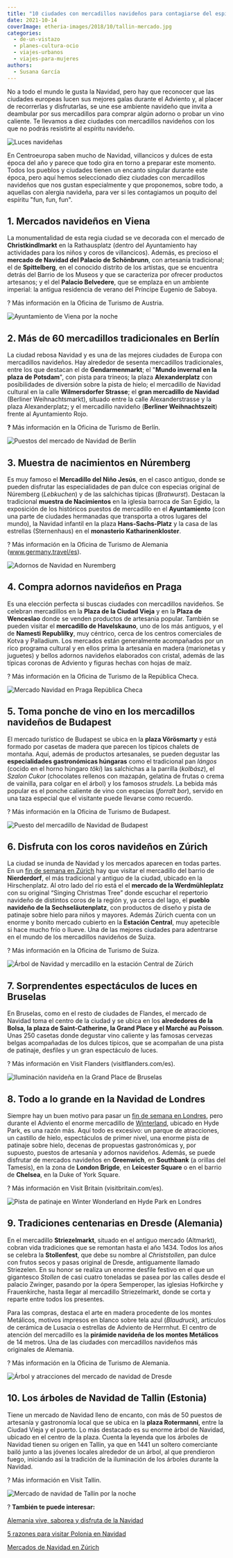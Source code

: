 ```yaml
---
title: "10 ciudades con mercadillos navideños para contagiarse del espíritu de la Navidad"
date: 2021-10-14
coverImage: etheria-images/2018/10/tallin-mercado.jpg
categories: 
  - de-un-vistazo
  - planes-cultura-ocio
  - viajes-urbanos
  - viajes-para-mujeres
authors: 
  - Susana García
---
```


No a todo el mundo le gusta la Navidad, pero hay que reconocer que las ciudades europeas 
lucen sus mejores galas durante el Adviento y, al placer de recorrerlas y disfrutarlas, 
se une ese ambiente navideño que invita a deambular por sus mercadillos para comprar 
algún adorno o probar un vino caliente. Te llevamos a diez ciudades con mercadillos 
navideños con los que no podrás resistirte al espíritu navideño. 

![Luces navideñas](etheria-images/2018/10/mercados-navidenos-1024x683.jpg "Luces de Navidad.")

En Centroeuropa saben mucho de Navidad, villancicos y dulces de esta época del año y 
parece que todo gira en torno a preparar este momento. Todos los pueblos y ciudades 
tienen un encanto singular durante este época, pero aquí hemos seleccionado diez 
ciudades con mercadillos navideños que nos gustan especialmente y que proponemos, sobre 
todo, a aquellas con alergia navideña, para ver si les contagiamos un poquito del 
espíritu "fun, fun, fun". 

## 1\. Mercados navideños en Viena

La monumentalidad de esta regia ciudad se ve decorada con el mercado de 
**Christkindlmarkt** en la Rathausplatz (dentro del Ayuntamiento hay actividades para 
los niños y coros de villancicos). Además, es precioso el **mercado de Navidad del 
Palacio de Schönbrunn**, con artesanía tradicional; el de **Spittelberg**, en el 
conocido distrito de los artistas, que se encuentra detrás del Barrio de los Museos y 
que se caracteriza por ofrecer productos artesanos; y el del **Palacio Belvedere**, que 
se emplaza en un ambiente imperial: la antigua residencia de verano del Príncipe Eugenio 
de Saboya. 

? Más información en la Oficina de Turismo de Austria. 

![Ayuntamiento de Viena por la noche](etheria-images/2018/10/Viena-ayuntamiento-1024x682.jpg "Ayuntamiento de Viena.")

## 2\. Más de 60 mercadillos tradicionales en Berlín

La ciudad rebosa Navidad y es una de las mejores ciudades de Europa con mercadillos 
navideños. Hay alrededor de sesenta mercadillos tradicionales, entre los que destacan el 
de **Gendarmenmarkt**; el "**Mundo invernal en la plaza de Potsdam**", con pista para 
trineos; la plaza **Alexanderplatz** con posibilidades de diversión sobre la pista de 
hielo; el mercadillo de Navidad cultural en la calle **Wilmersdorfer Strasse**; el 
**gran mercadillo de Navidad** (Berliner Weihnachtsmarkt), situado entre la calle 
Alexanderstrasse y la plaza Alexanderplatz; y el mercadillo navideño (**Berliner 
Weihnachtszeit**) frente al Ayuntamiento Rojo. 

**?** Más información en la Oficina de Turismo de Berlín. 

![Puestos del mercado de Navidad de Berlín](etheria-images/2018/10/berlin-1024x683.jpg "Mercado de Navidad en Berlín.")

## 3\. Muestra de nacimientos en Núremberg

Es muy famoso el **Mercadillo del Niño Jesús**, en el casco antiguo, donde se pueden 
disfrutar las especialidades de pan dulce con especias original de Núremberg 
(_Lebkuchen_) y de las salchichas típicas (_Bratwurst_). Destacan la tradicional 
**muestra de Nacimientos** en la iglesia barroca de San Egidio, la exposición de los 
históricos puestos de mercadillo en el **Ayuntamiento** (con una parte de ciudades 
hermanadas que transporta a otros lugares del mundo), la Navidad infantil en la plaza 
**Hans-Sachs-Platz** y la casa de las estrellas (Sternenhaus) en el **monasterio 
Katharinenkloster**. 

? Más información en la Oficina de Turismo de Alemania (www.germany.travel/es). 

![Adornos de Navidad en Nuremberg](etheria-images/2018/10/Nuremberg-christmas-market-1024x683.jpg "Decoración en un puesto del mercado de Navidad de Núremberg.")

## 4\. Compra adornos navideños en Praga

Es una elección perfecta si buscas ciudades con mercadillos navideños. Se celebran 
mercadillos en la **Plaza de la Ciudad Vieja** y en la **Plaza de Wenceslao** donde se 
venden productos de artesanía popular. También se pueden visitar el **mercadillo de 
Havelskauno**, uno de los más antiguos, y el de **Namesti Republilky**, muy céntrico, 
cerca de los centros comerciales de Kotva y Palladium. Los mercados están generalmente 
acompañados por un rico programa cultural y en ellos prima la artesanía en madera 
(marionetas y juguetes) y bellos adornos navideños elaborados con cristal, además de las 
típicas coronas de Adviento y figuras hechas con hojas de maíz. 

? Más información en la Oficina de Turismo de la República Checa. 

![Mercado Navidad en Praga República Checa](etheria-images/2018/10/Praga-navidad-1024x707.jpg "Mercado de Navidad en Praga. © Oficina de Turismo República Checa/Martin Marat")

## 5\. Toma ponche de vino en los mercadillos navideños de Budapest

El mercado turístico de Budapest se ubica en la **plaza Vörösmarty** y está formado por 
casetas de madera que parecen los típicos chalets de montaña. Aquí, además de productos 
artesanales, se pueden degustar las **especialidades gastronómicas húngaras** como el 
tradicional pan _lángos_ (cocido en el horno húngaro _töki_) las salchichas a la 
parrilla (_kolbász_), el _Szalon Cukor_ (chocolates rellenos con mazapán, gelatina de 
frutas o crema de vainilla, para colgar en el árbol) y los famosos _strudels_. La bebida 
más popular es el ponche caliente de vino con especias (_forralt bor_), servido en una 
taza especial que el visitante puede llevarse como recuerdo. 

? Más información en la Oficina de Turismo de Budapest. 

![Puesto del mercadillo de Navidad de Budapest](etheria-images/2018/10/Budapest-Navidad-1024x683.jpg "Puesto del mercado de Navidad de Budapest. © O.T. Budapest")

## 6\. Disfruta con los coros navideños en Zúrich

La ciudad se inunda de Navidad y los mercados aparecen en todas partes. En un [fin de 
semana en Zúrich](http://etheriamagazine.com/2018/10/12/mercados-de-navidad-en-zurich/) 
hay que visitar el mercadillo del barrio de **Nierderdorf**, el más tradicional y 
antiguo de la ciudad, ubicado en la Hirschenplatz. Al otro lado del río está el el 
**mercado de la Werdmühleplatz** con su original “Singing Christmas Tree” donde escuchar 
el repertorio navideño de distintos coros de la región y, ya cerca del lago, el **pueblo 
navideño de la Sechseläutenplatz**, con productos de diseño y pista de patinaje sobre 
hielo para niños y mayores. Además Zúrich cuenta con un enorme y bonito mercado cubierto 
en la **Estación Central**, muy apetecible si hace mucho frío o llueve. Una de las 
mejores ciudades para adentrarse en el mundo de los mercadillos navideños de Suiza. 

? Más información en la Oficina de Turismo de Suiza. 

![Árbol de Navidad y mercadillo en la estación Central de Zúrich](etheria-images/2018/10/Zurich-estacion-central-1-1024x683.jpg "Mercado de la Estación Central de Zúrich. © Switzerland Tourism/Ivo Scholz.")

## 7\. Sorprendentes espectáculos de luces en Bruselas

En Bruselas, como en el resto de ciudades de Flandes, el mercado de Navidad toma el 
centro de la ciudad y se ubica en los **alrededores de la Bolsa, la plaza de 
Saint-Catherine, la Grand Place y el Marché au Poisson**. Unas 250 casetas donde 
degustar vino caliente y las famosas cervezas belgas acompañadas de los dulces típicos, 
que se acompañan de una pista de patinaje, desfiles y un gran espectáculo de luces. 

? Más información en Visit Flanders (visitflanders.com/es). 

![Iluminación navideña en la Grand Place de Bruselas](etheria-images/2018/10/Bruselas-Navidad-1024x684.jpg "Mercado de Navidad en Bruselas. © Visit Brussels/Eric Danhier.")

## 8\. Todo a lo grande en la Navidad de Londres

Siempre hay un buen motivo para pasar un [fin de semana en 
Londres](http://etheriamagazine.com/2018/09/13/visitas-imprescindibles-fin-de-semana-londres/), 
pero durante el Adviento el enorme mercadillo de [Winterland](https://hydeparkwinterwonderland.com), 
ubicado en Hyde Park, es una razón más. Aquí todo es excesivo: un parque de atracciones, 
un castillo de hielo, espectáculos de primer nivel, una enorme pista de patinaje sobre 
hielo, decenas de propuestas gastronómicas y, por supuesto, puestos de artesanía y 
adornos navideños. Además, se puede disfrutar de mercados navideños en **Greenwich**, en 
**Southbank** (a orillas del Tamesis), en la zona de **London Brigde**, en **Leicester 
Square** o en el barrio de **Chelsea**, en la Duke of York Square. 

? Más información en Visit Britain (visitbritain.com/es). 

![Pista de patinaje en Winter Wonderland en Hyde Park en Londres](etheria-images/2018/10/Londres-winterwonderland-1024x683.jpg "Pista de patinaje en Winter Wonderland en Hyde Park. © Visit England/Daniela Luquini.")

## 9\. Tradiciones centenarias en Dresde (Alemania)

En el mercadillo **Striezelmarkt**, situado en el antiguo mercado (Altmarkt), cobran 
vida tradiciones que se remontan hasta el año 1434. Todos los años se celebra la 
**Stollenfest**, que debe su nombre al _Christstollen_, pan dulce con frutos secos y 
pasas original de Dresde, antiguamente llamado Striezelen. En su honor se realiza un 
enorme desfile festivo en el que un gigantesco _Stollen_ de casi cuatro toneladas se 
pasea por las calles desde el palacio Zwinger, pasando por la ópera Semperoper, las 
iglesias Hofkirche y Frauenkirche, hasta llegar al mercadillo Striezelmarkt, donde se 
corta y reparte entre todos los presentes. 

Para las compras, destaca el arte en madera procedente de los montes Metálicos, motivos 
impresos en blanco sobre tela azul (_Blaudruck_), artículos de cerámica de Lusacia o 
estrellas de Adviento de Herrnhut. El centro de atención del mercadillo es la **pirámide 
navideña de los montes Metálicos** de 14 metros. Una de las ciudades con mercadillos 
navideños más originales de Alemania. 

? Más información en la Oficina de Turismo de Alemania. 

![Árbol y atracciones del mercado de navidad de Dresde](etheria-images/2018/10/DRESDE-1024x683.jpg "Mercado de Navidad en Dresde.")

## 10\. Los árboles de Navidad de Tallin (Estonia)

Tiene un mercado de Navidad lleno de encanto, con más de 50 puestos de artesanía y 
gastronomía local que se ubica en la **plaza Rotermanni**, entre la Ciudad Vieja y el 
puerto. Lo más destacado es su enorme árbol de Navidad, ubicado en el centro de la 
plaza. Cuenta la leyenda que los árboles de Navidad tienen su origen en Tallin, ya que 
en 1441 un soltero comerciante bailó junto a las jóvenes locales alrededor de un árbol, 
al que prendieron fuego, iniciando así la tradición de la iluminación de los árboles 
durante la Navidad. 

? Más información en Visit Tallin. 

![Mercado de navidad de Tallin por la noche](etheria-images/2018/10/tallin-mercado-1024x683.jpg "Mercado de Navidad de Tallin. © Visit Tallin/Paul Kuimet.")

? **También te puede interesar:** 

[Alemania vive, saborea y disfruta de la 
Navidad](https://etheriamagazine.com/2020/11/30/alemania-en-navidad-tradiciones-y-adviento/) 

[5 razones para visitar Polonia en 
Navidad](https://etheriamagazine.com/2019/11/05/5-razones-para-visitar-polonia-en-navidad/) 

[Mercados de Navidad en 
Zúrich](https://etheriamagazine.com/2018/10/12/mercados-de-navidad-en-zurich/)

